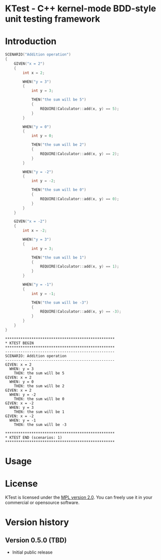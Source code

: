 # KTest - C++ kernel-mode BDD-style unit testing framework

# Introduction
```cpp
SCENARIO("Addition operation")
{
    GIVEN("x = 2")
    {
        int x = 2;

        WHEN("y = 3")
        {
            int y = 3;

            THEN("the sum will be 5")
            {
                REQUIRE(Calculator::add(x, y) == 5);
            }
        }

        WHEN("y = 0")
        {
            int y = 0;

            THEN("the sum will be 2")
            {
                REQUIRE(Calculator::add(x, y) == 2);
            }
        }

        WHEN("y = -2")
        {
            int y = -2;

            THEN("the sum will be 0")
            {
                REQUIRE(Calculator::add(x, y) == 0);
            }
        }
    }

    GIVEN("x = -2")
    {
        int x = -2;

        WHEN("y = 3")
        {
            int y = 3;

            THEN("the sum will be 1")
            {
                REQUIRE(Calculator::add(x, y) == 1);
            }
        }

        WHEN("y = -1")
        {
            int y = -1;

            THEN("the sum will be -3")
            {
                REQUIRE(Calculator::add(x, y) == -3);
            }
        }
    }
}
```

```
**************************************************
* KTEST BEGIN
**************************************************
--------------------------------------------------
SCENARIO: Addition operation
--------------------------------------------------
GIVEN: x = 2
  WHEN: y = 3
    THEN: the sum will be 5
GIVEN: x = 2
  WHEN: y = 0
    THEN: the sum will be 2
GIVEN: x = 2
  WHEN: y = -2
    THEN: the sum will be 0
GIVEN: x = -2
  WHEN: y = 3
    THEN: the sum will be 1
GIVEN: x = -2
  WHEN: y = -1
    THEN: the sum will be -3

**************************************************
* KTEST END (scenarios: 1)
**************************************************
```

# Usage

# License
KTest is licensed under the [MPL version 2.0](http://mozilla.org/MPL/2.0/). You can freely use it in your commercial or opensource software.

# Version history

## Version 0.5.0 (TBD)
- Initial public release